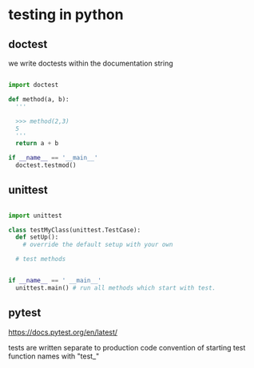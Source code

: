 # testing in python

## doctest

we write doctests within the documentation string

```python

import doctest

def method(a, b):
  '''

  >>> method(2,3)
  5
  '''
  return a + b

if __name__ == '__main__'
  doctest.testmod()

```

## unittest

```python

import unittest

class testMyClass(unittest.TestCase):
  def setUp():
    # override the default setup with your own

  # test methods


if __name__ == ' __main__'
  unittest.main() # run all methods which start with test.
```


## pytest

https://docs.pytest.org/en/latest/

tests are written separate to production code
convention of starting test function names with "test_"
